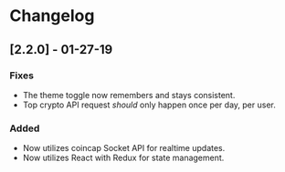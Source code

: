 # Changelog

## [2.2.0] - 01-27-19

### Fixes

* The theme toggle now remembers and stays consistent.
* Top crypto API request _should_ only happen once per day, per user.

### Added

* Now utilizes coincap Socket API for realtime updates.
* Now utilizes React with Redux for state management.
